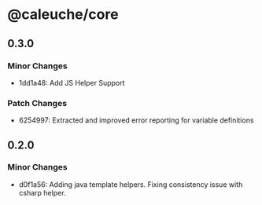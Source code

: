 # @caleuche/core

## 0.3.0

### Minor Changes

- 1dd1a48: Add JS Helper Support

### Patch Changes

- 6254997: Extracted and improved error reporting for variable definitions

## 0.2.0

### Minor Changes

- d0f1a56: Adding java template helpers.
  Fixing consistency issue with csharp helper.
